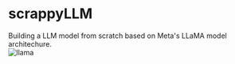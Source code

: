 # scrappyLLM
Building a LLM model from scratch based on Meta's LLaMA model architechure.
<br>
![llama](/data/llama.png)
